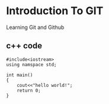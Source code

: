 # Introduction To GIT
Learning Git and Github

## c++ code

```
#include<iostream>
using namspace std;

int main()
{
    cout<<"hello world!";
    return 0;
}
```
